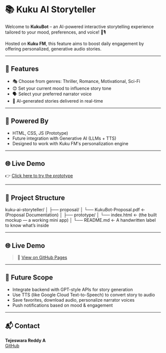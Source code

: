 # 📚 Kuku AI Storyteller

Welcome to **KukuBot** – an AI-powered interactive storytelling experience tailored to your mood, preferences, and voice! 🧠🎙️

Hosted on **Kuku FM**, this feature aims to boost daily engagement by offering personalized, generative audio stories.

---

## 🚀 Features

- 🎭 Choose from genres: Thriller, Romance, Motivational, Sci-Fi
- 😊 Set your current mood to influence story tone
- 🗣️ Select your preferred narrator voice
- 🤖 AI-generated stories delivered in real-time

---

## 🧠 Powered By

- HTML, CSS, JS (Prototype)
- Future integration with Generative AI (LLMs + TTS)
- Designed to work with Kuku FM's personalization engine

---

## 🌐 Live Demo

👉 [Click here to try the prototype](https://tejeswarareddy-annapureddy.github.io/kuku-ai-storyteller/)

---

## 📁 Project Structure


kuku-ai-storyteller/
│
├── proposal/
│   └── KukuBot-Proposal.pdf       ← (Proposal Documentation)
│
├── prototype/
│   └── index.html                 ← (the built mockup — a working mini app)
│
└── README.md                      ← A handwritten label to know what’s inside



---

## 🌐 Live Demo

> 🔗 [View on GitHub Pages](https://tejeswarareddy-annapureddy.github.io/kuku-ai-storyteller/)

---

## 📌 Future Scope

- Integrate backend with GPT-style APIs for story generation
- Use TTS (like Google Cloud Text-to-Speech) to convert story to audio
- Save favorites, download audio, personalize narrator voices
- Push notifications based on mood & engagement

---

## 📬 Contact

**Tejeswara Reddy A**  
[GitHub](https://github.com/TejeswaraReddy-Annapureddy)
